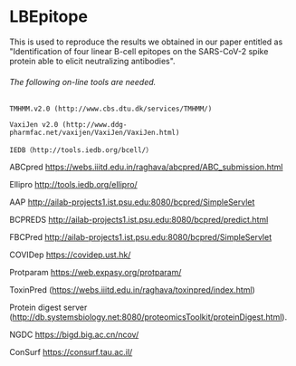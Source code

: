 #  LBEpitope
  This is used to reproduce the results we obtained in our paper entitled as "Identification of four linear B-cell epitopes on the SARS-CoV-2 spike protein able to elicit neutralizing antibodies".

######  The following on-line tools are needed.
    TMHMM.v2.0 (http://www.cbs.dtu.dk/services/TMHMM/)

    VaxiJen v2.0 (http://www.ddg-pharmfac.net/vaxijen/VaxiJen/VaxiJen.html)

    IEDB（http://tools.iedb.org/bcell/）

ABCpred
https://webs.iiitd.edu.in/raghava/abcpred/ABC_submission.html

Ellipro
http://tools.iedb.org/ellipro/

AAP
http://ailab-projects1.ist.psu.edu:8080/bcpred/SimpleServlet

BCPREDS
http://ailab-projects1.ist.psu.edu:8080/bcpred/predict.html

FBCPred
http://ailab-projects1.ist.psu.edu:8080/bcpred/SimpleServlet

COVIDep
https://covidep.ust.hk/

Protparam
https://web.expasy.org/protparam/

ToxinPred 
(https://webs.iiitd.edu.in/raghava/toxinpred/index.html)

Protein digest server (http://db.systemsbiology.net:8080/proteomicsToolkit/proteinDigest.html).

NGDC
https://bigd.big.ac.cn/ncov/

ConSurf
https://consurf.tau.ac.il/
